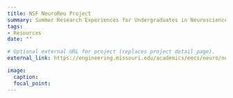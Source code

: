 ```yaml
---
title: NSF NeuroReu Project
summary: Summer Research Experiences for Undergraduates in Neuroscience
tags:
- Resources
date: ""

# Optional external URL for project (replaces project detail page).
external_link: https://engineering.missouri.edu/academics/eecs/neuro/neuro-research/neuro-nsf-reu/

image:
  caption: 
  focal_point: 
---
```

